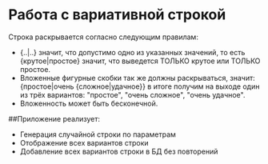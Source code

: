 # Работа с вариативной строкой

Строка раскрывается согласно следующим правилам:

- {..|..}  значит, что допустимо одно из указанных значений, то есть {крутое|простое} значит, что выведется ТОЛЬКО крутое или ТОЛЬКО простое.
- Вложенные фигурные скобки так же должны раскрываться, значит: {простое|очень {сложное|удачное}} в итоге получим на выходе один из трёх вариантов: "простое", "очень сложное", "очень удачное".
- Вложенность может быть бесконечной.

##Приложение реализует:

- Генерация случайной строки по параметрам
- Отображение всех вариантов строки
- Добавление всех вариантов строки в БД без повторений
